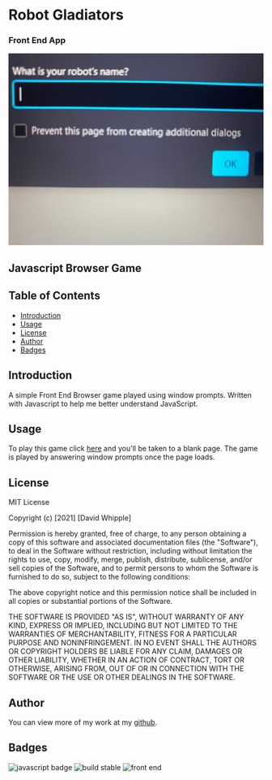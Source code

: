 # Robot Gladiators

### Front End App
![app snapshot](./assets/images/app-snapshot.jpg)

## Javascript Browser Game

## Table of Contents

- [Introduction](#introduction)
- [Usage](#usage)
- [License](#license)
- [Author](#author)
- [Badges](#badges)

## Introduction

A simple Front End Browser game played using window prompts. Written with Javascript to help me better understand JavaScript.

## Usage

To play this game click [here](https://d-whipp.github.io/robot-gladiators/) and you'll be taken to a blank page. The game is played by answering window prompts once the page loads.

## License

MIT License

Copyright (c) [2021] [David Whipple]

Permission is hereby granted, free of charge, to any person obtaining a copy
of this software and associated documentation files (the "Software"), to deal
in the Software without restriction, including without limitation the rights
to use, copy, modify, merge, publish, distribute, sublicense, and/or sell
copies of the Software, and to permit persons to whom the Software is
furnished to do so, subject to the following conditions:

The above copyright notice and this permission notice shall be included in all
copies or substantial portions of the Software.

THE SOFTWARE IS PROVIDED "AS IS", WITHOUT WARRANTY OF ANY KIND, EXPRESS OR
IMPLIED, INCLUDING BUT NOT LIMITED TO THE WARRANTIES OF MERCHANTABILITY,
FITNESS FOR A PARTICULAR PURPOSE AND NONINFRINGEMENT. IN NO EVENT SHALL THE
AUTHORS OR COPYRIGHT HOLDERS BE LIABLE FOR ANY CLAIM, DAMAGES OR OTHER
LIABILITY, WHETHER IN AN ACTION OF CONTRACT, TORT OR OTHERWISE, ARISING FROM,
OUT OF OR IN CONNECTION WITH THE SOFTWARE OR THE USE OR OTHER DEALINGS IN THE
SOFTWARE.

## Author

You can view more of my work at my [github](https://github.com/D-Whipp).

## Badges

![javascript badge](https://img.shields.io/badge/language-javascript-blue)
![build stable](https://img.shields.io/badge/build-stable-blue)
![front end](https://img.shields.io/badge/development-front%20end-brightgreen)
